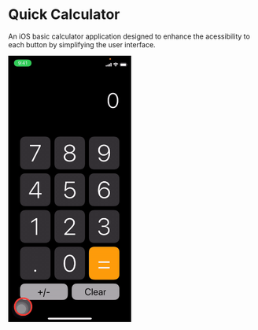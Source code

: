 # Quick Calculator
An iOS basic calculator application designed to enhance the acessibility to each button by simplifying the user interface. 

<img src="Demo/quick-calculator-demo.gif" width="250"/>

